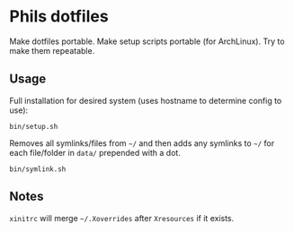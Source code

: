 # Phils dotfiles

Make dotfiles portable. Make setup scripts portable (for ArchLinux). Try to make them repeatable.

## Usage

Full installation for desired system (uses hostname to determine config to use):

    bin/setup.sh


Removes all symlinks/files from `~/` and then adds any symlinks to
`~/` for each file/folder in `data/` prepended with a dot.

    bin/symlink.sh

## Notes

`xinitrc` will merge `~/.Xoverrides` after `Xresources` if it exists.
